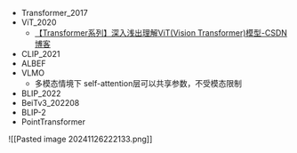 - Transformer_2017
- ViT_2020
	- [【Transformer系列】深入浅出理解ViT(Vision Transformer)模型-CSDN博客](https://blog.csdn.net/m0_37605642/article/details/133821025)
- CLIP_2021
- ALBEF
- VLMO
	- 多模态情境下 self-attention层可以共享参数，不受模态限制
- BLIP_2022
- BeiTv3_202208
- BLIP-2
- PointTransformer


![[Pasted image 20241126222133.png]]

